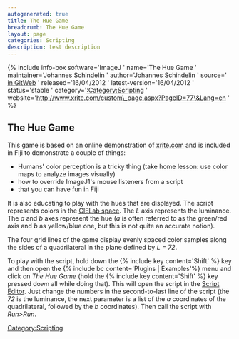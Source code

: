 ```yaml
---
autogenerated: true
title: The Hue Game
breadcrumb: The Hue Game
layout: page
categories: Scripting
description: test description
---
```


{% include info-box software='ImageJ ' name='The Hue Game ' maintainer='Johannes Schindelin ' author='Johannes Schindelin ' source=' [in GitWeb](https://fiji.sc/cgi-bin/gitweb.cgi?p=fiji.git;a=blob;f=plugins/Examples/The_Hue_Game.bsh;hb=refs/heads/master) ' released='16/04/2012 ' latest-version='16/04/2012 ' status='stable ' category='[:Category:Scripting](_Category_Scripting "wikilink") ' website='http://www.xrite.com/custom\_page.aspx?PageID=77\&Lang=en ' %}

## The Hue Game

This game is based on an online demonstration of [xrite.com](http://www.xrite.com/custom_page.aspx?PageID=77&Lang=en) and is included in Fiji to demonstrate a couple of things:

  - Humans' color perception is a tricky thing (take home lesson: use color maps to analyze images visually)
  - how to override ImageJ1's mouse listeners from a script
  - that you can have fun in Fiji

It is also educating to play with the hues that are displayed. The script represents colors in the [CIELab space](wikipedia_CIELAB "wikilink"). The *L* axis represents the luminance. The *a* and *b* axes represent the hue (*a* is often referred to as the green/red axis and *b* as yellow/blue one, but this is not quite an accurate notion).

The four grid lines of the game display evenly spaced color samples along the sides of a quadrilateral in the plane defined by *L = 72*.

To play with the script, hold down the {% include key content='Shift' %} key and then open the {% include bc content='Plugins | Examples'%} menu and click on *The Hue Game* (hold the {% include key content='Shift' %} key pressed down all while doing that). This will open the script in the [Script Editor](Script_Editor "wikilink"). Just change the numbers in the second-to-last line of the script (the *72* is the luminance, the next parameter is a list of the *a* coordinates of the quadrilateral, followed by the *b* coordinates). Then call the script with *Run\>Run*.

[Category:Scripting](Category_Scripting "wikilink")
